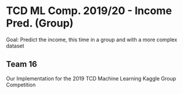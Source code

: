 # TCD ML Comp. 2019/20 - Income Pred. (Group)

Goal: Predict the income, this time in a group and with a more complex dataset

## Team 16

Our Implementation for the 2019 TCD Machine Learning Kaggle Group Competition

